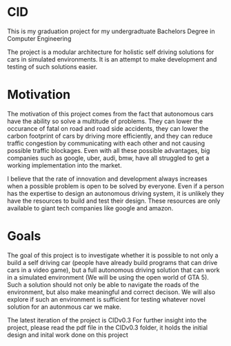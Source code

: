 # CID

This is my graduation project for my undergradtuate Bachelors Degree in Computer Engineering

The project is a modular architecture for holistic self driving solutions for cars in simulated environments. It is an attempt to make development and testing of such solutions easier.

# Motivation
The motivation of this project comes from the fact that autonomous cars have the ability so solve a multitude of problems. They can lower the occurance of fatal on road and road side accidents, they can lower the carbon footprint of cars by driving more efficiently, and they can reduce traffic congestion by communicating with each other and not causing possible traffic blockages. Even with all these possible advantages, big companies such as google, uber, audi, bmw, have all struggled to get a working implementation into the market.

I believe that the rate of innovation and development always increases when a possible problem is open to be solved by everyone. Even if a person has the expertise to design an autonomous driving system, it is unlikely they have the resources to build and test their design. These resources are only available to giant tech companies like google and amazon.

# Goals
The goal of this project is to investigate whether it is possible to not only a build a self driving car (people have already build programs that can drive cars in a video game), but a full autonomous driving solution that can work in a simulated environment (We will be using the open world of GTA 5). Such a solution should not only be able to navigate the roads of the environment, but also make meaningful and correct decison. We will also explore if such an environment is sufficient for testing whatever novel solution for an autonmous car we make.


The latest iteration of the project is CIDv0.3
For further insight into the project, please read the pdf file in the CIDv0.3 folder, it holds the initial design and inital work done on this project

